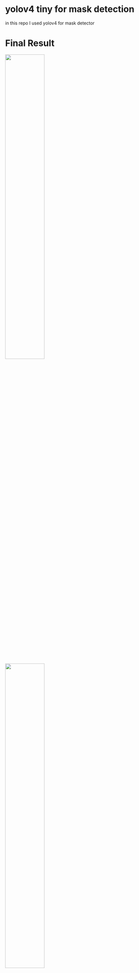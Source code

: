# yolov4 tiny for mask detection

in this repo I used yolov4 for mask detector

# Final Result

<img src="https://github.com/moghis/maskDetector/edit/master/readmeResource/pic1.jpg" width="50%" height="50%">
<img src="https://github.com/moghis/maskDetector/edit/master/readmeResource/pic2.jpg" width="50%" height="50%">
<img src="https://github.com/moghis/maskDetector/edit/master/readmeResource/pic3.jpg" width="50%" height="50%">
<img src="https://github.com/moghis/maskDetector/edit/master/readmeResource/pic4.jpg" width="50%" height="50%">

# Credits 

* [YOLOv4 by AlexeyAB](https://github.com/AlexeyAB/darknet)
* [NCNN by Tencent](https://github.com/tencent/ncnn)
* [YOLOv4 with NCNN by WZTENG](https://github.com/WZTENG/YOLOv5_NCNN)
